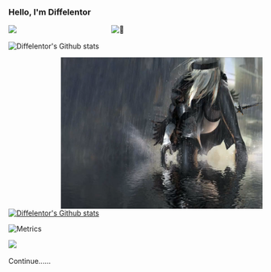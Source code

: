 ### Hello, I'm Diffelentor

![](https://visitor-badge.glitch.me/badge?page_id=Diffelentor.readme)
<img align="right" width="300" alt="🦑" src="https://count.getloli.com/get/@:Diffelentor?theme=moebooru-h">

![Diffelentor's Github stats](https://github-readme-stats.vercel.app/api?username=Diffelentor&show_icons=true)

<img align="right" width="400" src="https://github.com/Diffelentor/Diffelentor/blob/main/source/tfgdhg%20-%20%E5%89%AF%E6%9C%AC.mp4.00_00_00_00.%E9%9D%99%E6%AD%A2003.png">

[![Diffelentor's Github stats](https://github-readme-stats.vercel.app/api/top-langs/?username=Diffelentor&layout=compact)](https://github.com/Diffelentor/github-readme-stats)



![Metrics](https://metrics.lecoq.io/Diffelentor?template=classic&config.timezone=Asia%2FShanghai)



[![](https://user-images.githubusercontent.com/22963968/130322172-4e4996cd-eb3d-4013-9fc2-47e573413310.png)](#)

Continue......
